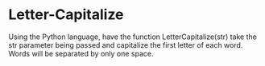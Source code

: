 # Letter-Capitalize
Using the Python language, have the function LetterCapitalize(str) take the str parameter being passed and capitalize the first letter of each word. Words will be separated by only one space. 
